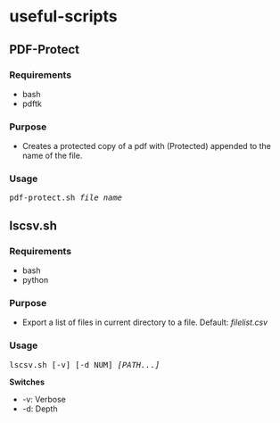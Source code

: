 # useful-scripts

## PDF-Protect
### Requirements
- bash
- pdftk

### Purpose
- Creates a protected copy of a pdf with (Protected) appended to the name of the file.

### Usage
<pre>
pdf-protect.sh <i>file_name</i>
</pre>


## lscsv.sh
### Requirements
- bash
- python

### Purpose
- Export a list of files in current directory to a file. Default: *filelist.csv*

### Usage
<pre>
lscsv.sh [-v] [-d NUM] <i>[PATH...]</i>
</pre>

**Switches**  
- -v: Verbose
- -d: Depth

